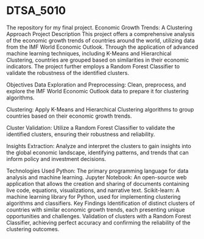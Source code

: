 # DTSA_5010
The repository for my final project. 
Economic Growth Trends: A Clustering Approach
Project Description
This project offers a comprehensive analysis of the economic growth trends of countries around the world, utilizing data from the IMF World Economic Outlook. Through the application of advanced machine learning techniques, including K-Means and Hierarchical Clustering, countries are grouped based on similarities in their economic indicators. The project further employs a Random Forest Classifier to validate the robustness of the identified clusters.

Objectives
Data Exploration and Preprocessing: Clean, preprocess, and explore the IMF World Economic Outlook data to prepare it for clustering algorithms.

Clustering: Apply K-Means and Hierarchical Clustering algorithms to group countries based on their economic growth trends.

Cluster Validation: Utilize a Random Forest Classifier to validate the identified clusters, ensuring their robustness and reliability.

Insights Extraction: Analyze and interpret the clusters to gain insights into the global economic landscape, identifying patterns, and trends that can inform policy and investment decisions.

Technologies Used
Python: The primary programming language for data analysis and machine learning.
Jupyter Notebook: An open-source web application that allows the creation and sharing of documents containing live code, equations, visualizations, and narrative text.
Scikit-learn: A machine learning library for Python, used for implementing clustering algorithms and classifiers.
Key Findings
Identification of distinct clusters of countries with similar economic growth trends, each presenting unique opportunities and challenges.
Validation of clusters with a Random Forest Classifier, achieving perfect accuracy and confirming the reliability of the clustering outcomes.
